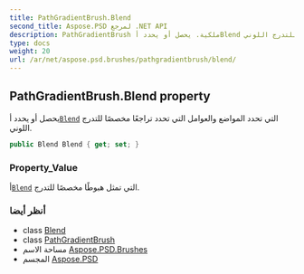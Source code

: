 ```yaml
---
title: PathGradientBrush.Blend
second_title: Aspose.PSD لمرجع .NET API
description: PathGradientBrush ملكية. يحصل أو يحدد أBlend التي تحدد المواضع والعوامل التي تحدد تراجعًا مخصصًا للتدرج اللوني.
type: docs
weight: 20
url: /ar/net/aspose.psd.brushes/pathgradientbrush/blend/
---
```

## PathGradientBrush.Blend property

يحصل أو يحدد أ[`Blend`](../../../aspose.psd/blend/) التي تحدد المواضع والعوامل التي تحدد تراجعًا مخصصًا للتدرج اللوني.

```csharp
public Blend Blend { get; set; }
```

### Property_Value

أ[`Blend`](../../../aspose.psd/blend/) التي تمثل هبوطًا مخصصًا للتدرج.

### أنظر أيضا

* class [Blend](../../../aspose.psd/blend/)
* class [PathGradientBrush](../)
* مساحة الاسم [Aspose.PSD.Brushes](../../pathgradientbrush/)
* المجسم [Aspose.PSD](../../../)


